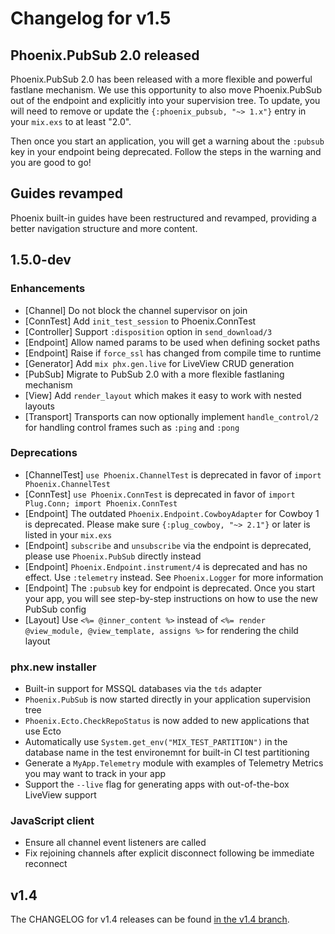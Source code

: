 # Changelog for v1.5

## Phoenix.PubSub 2.0 released

Phoenix.PubSub 2.0 has been released with a more flexible and powerful fastlane mechanism. We use this opportunity to also move Phoenix.PubSub out of the endpoint and explicitly into your supervision tree. To update, you will need to remove or update the `{:phoenix_pubsub, "~> 1.x"}` entry in your `mix.exs` to at least "2.0".

Then once you start an application, you will get a warning about the `:pubsub` key in your endpoint being deprecated. Follow the steps in the warning and you are good to go!

## Guides revamped

Phoenix built-in guides have been restructured and revamped, providing a better navigation structure and more content.

## 1.5.0-dev

### Enhancements

  * [Channel] Do not block the channel supervisor on join
  * [ConnTest] Add `init_test_session` to Phoenix.ConnTest
  * [Controller] Support `:disposition` option in `send_download/3`
  * [Endpoint] Allow named params to be used when defining socket paths
  * [Endpoint] Raise if `force_ssl` has changed from compile time to runtime
  * [Generator] Add `mix phx.gen.live` for LiveView CRUD generation
  * [PubSub] Migrate to PubSub 2.0 with a more flexible fastlaning mechanism
  * [View] Add `render_layout` which makes it easy to work with nested layouts
  * [Transport] Transports can now optionally implement `handle_control/2` for handling control frames such as `:ping` and `:pong`

### Deprecations

  * [ChannelTest] `use Phoenix.ChannelTest` is deprecated in favor of `import Phoenix.ChannelTest`
  * [ConnTest] `use Phoenix.ConnTest` is deprecated in favor of `import Plug.Conn; import Phoenix.ConnTest`
  * [Endpoint] The outdated `Phoenix.Endpoint.CowboyAdapter` for Cowboy 1 is deprecated. Please make sure `{:plug_cowboy, "~> 2.1"}` or later is listed in your `mix.exs`
  * [Endpoint] `subscribe` and `unsubscribe` via the endpoint is deprecated, please use `Phoenix.PubSub` directly instead
  * [Endpoint] `Phoenix.Endpoint.instrument/4` is deprecated and has no effect. Use `:telemetry` instead. See `Phoenix.Logger` for more information
  * [Endpoint] The `:pubsub` key for endpoint is deprecated. Once you start your app, you will see step-by-step instructions on how to use the new PubSub config
  * [Layout] Use `<%= @inner_content %>` instead of `<%= render @view_module, @view_template, assigns %>` for rendering the child layout

### phx.new installer

  * Built-in support for MSSQL databases via the `tds` adapter
  * `Phoenix.PubSub` is now started directly in your application supervision tree
  * `Phoenix.Ecto.CheckRepoStatus` is now added to new applications that use Ecto
  * Automatically use `System.get_env("MIX_TEST_PARTITION")` in the database name in the test environemnt for built-in CI test partitioning
  * Generate a `MyApp.Telemetry` module with examples of Telemetry Metrics you may want to track in your app
  * Support the `--live` flag for generating apps with out-of-the-box LiveView support

### JavaScript client

  * Ensure all channel event listeners are called
  * Fix rejoining channels after explicit disconnect following be immediate reconnect

## v1.4

The CHANGELOG for v1.4 releases can be found [in the v1.4 branch](https://github.com/phoenixframework/phoenix/blob/v1.4/CHANGELOG.md).
